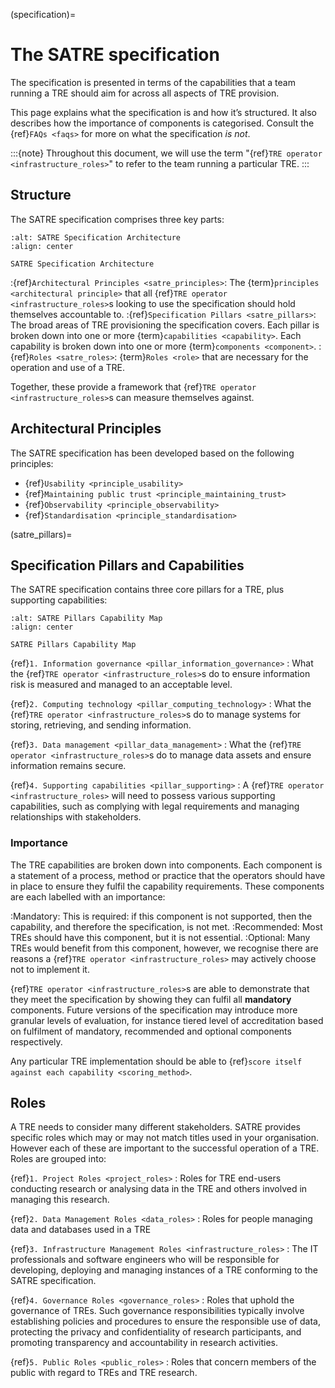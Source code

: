 (specification)=

# The SATRE specification

The specification is presented in terms of the capabilities that a team running a TRE should aim for across all aspects of TRE provision.

This page explains what the specification is and how it’s structured.
It also describes how the importance of components is categorised.
Consult the {ref}`FAQs <faqs>` for more on what the specification _is not_.

:::{note}
Throughout this document, we will use the term "{ref}`TRE operator <infrastructure_roles>`" to refer to the team running a particular TRE.
:::

## Structure

The SATRE specification comprises three key parts:

```{figure} ../images/Architecture.svg
:alt: SATRE Specification Architecture
:align: center

SATRE Specification Architecture
```

:{ref}`Architectural Principles <satre_principles>`: The {term}`principles <architectural principle>` that all {ref}`TRE operator <infrastructure_roles>`s looking to use the specification should hold themselves accountable to.
:{ref}`Specification Pillars <satre_pillars>`: The broad areas of TRE provisioning the specification covers. Each pillar is broken down into one or more {term}`capabilities <capability>`. Each capability is broken down into one or more {term}`components <component>`.
:{ref}`Roles <satre_roles>`: {term}`Roles <role>` that are necessary for the operation and use of a TRE.

Together, these provide a framework that {ref}`TRE operator <infrastructure_roles>`s can measure themselves against.

## Architectural Principles

The SATRE specification has been developed based on the following principles:

- {ref}`Usability <principle_usability>`
- {ref}`Maintaining public trust <principle_maintaining_trust>`
- {ref}`Observability <principle_observability>`
- {ref}`Standardisation <principle_standardisation>`

(satre_pillars)=

## Specification Pillars and Capabilities

The SATRE specification contains three core pillars for a TRE, plus supporting capabilities:

```{figure} ../images/Capability_Map/full.drawio.svg
:alt: SATRE Pillars Capability Map
:align: center

SATRE Pillars Capability Map
```

{ref}`1. Information governance <pillar_information_governance>`
: What the {ref}`TRE operator <infrastructure_roles>`s do to ensure information risk is measured and managed to an acceptable level.

{ref}`2. Computing technology <pillar_computing_technology>`
: What the {ref}`TRE operator <infrastructure_roles>`s do to manage systems for storing, retrieving, and sending information.

{ref}`3. Data management <pillar_data_management>`
: What the {ref}`TRE operator <infrastructure_roles>`s do to manage data assets and ensure information remains secure.

{ref}`4. Supporting capabilities <pillar_supporting>`
: A {ref}`TRE operator <infrastructure_roles>` will need to possess various supporting capabilities, such as complying with legal requirements and managing relationships with stakeholders.

### Importance

The TRE capabilities are broken down into components.
Each component is a statement of a process, method or practice that the operators should have in place to ensure they fulfil the capability requirements.
These components are each labelled with an importance:

:Mandatory: This is required: if this component is not supported, then the capability, and therefore the specification, is not met.
:Recommended: Most TREs should have this component, but it is not essential.
:Optional: Many TREs would benefit from this component, however, we recognise there are reasons a {ref}`TRE operator <infrastructure_roles>` may actively choose not to implement it.

{ref}`TRE operator <infrastructure_roles>`s are able to demonstrate that they meet the specification by showing they can fulfil all **mandatory** components.
Future versions of the specification may introduce more granular levels of evaluation, for instance tiered level of accreditation based on fulfilment of mandatory, recommended and optional components respectively.

Any particular TRE implementation should be able to {ref}`score itself against each capability <scoring_method>`.

## Roles

A TRE needs to consider many different stakeholders.
SATRE provides specific roles which may or may not match titles used in your organisation.
However each of these are important to the successful operation of a TRE.
Roles are grouped into:

{ref}`1. Project Roles <project_roles>`
: Roles for TRE end-users conducting research or analysing data in the TRE and others involved in managing this research.

{ref}`2. Data Management Roles <data_roles>`
: Roles for people managing data and databases used in a TRE

{ref}`3. Infrastructure Management Roles <infrastructure_roles>`
: The IT professionals and software engineers who will be responsible for developing, deploying and managing instances of a TRE conforming to the SATRE specification.

{ref}`4. Governance Roles <governance_roles>`
: Roles that uphold the governance of TREs. Such governance responsibilities typically involve establishing policies and procedures to ensure the responsible use of data, protecting the privacy and confidentiality of research participants, and promoting transparency and accountability in research activities.

{ref}`5. Public Roles <public_roles>`
: Roles that concern members of the public with regard to TREs and TRE research.
